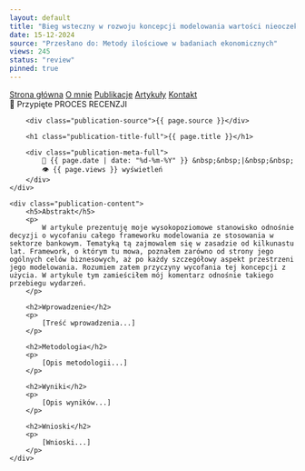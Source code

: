 ```yaml
---
layout: default
title: "Bieg wsteczny w rozwoju koncepcji modelowania wartości nieoczekiwanej w sektorze finansowym na przykładzie decyzji o wycofaniu frameworku AMA w ryzyku operacyjnym"
date: 15-12-2024
source: "Przesłano do: Metody ilościowe w badaniach ekonomicznych"
views: 245
status: "review"
pinned: true
---
```

<div id="myMenu">
  <a href="/" class="menu-option">Strona główna</a>
  <a href="/about" class="menu-option">O mnie</a>
  <a href="/publications" class="menu-option">Publikacje</a>
  <a href="/articles" class="menu-option">Artykuły</a>
  <a href="/contact" class="menu-option">Kontakt</a>
</div>

<div class="square"></div>
<div class="square1"></div>
<div class="square2"></div>
<div class="square-big"></div>

<div class="publication-full">
    <div class="publication-header">
        <span class="publication-pin">📌 Przypięte</span>
        <span class="publication-status status-review">PROCES RECENZJI</span>
        
        <div class="publication-source">{{ page.source }}</div>
        
        <h1 class="publication-title-full">{{ page.title }}</h1>
        
        <div class="publication-meta-full">
            📅 {{ page.date | date: "%d-%m-%Y" }} &nbsp;&nbsp;|&nbsp;&nbsp; 
            👁️ {{ page.views }} wyświetleń
        </div>
    </div>

    <div class="publication-content">
        <h5>Abstrakt</h5>
        <p>
            W artykule prezentuję moje wysokopoziomowe stanowisko odnośnie decyzji o wycofaniu całego frameworku modelowania ze stosowania w sektorze bankowym. Tematyką tą zajmowalem się w zasadzie od kilkunastu lat. Framework, o którym tu mowa, poznałem zarówno od strony jego ogólnych celów biznesowych, aż po każdy szczegółowy aspekt przestrzeni jego modelowania. Rozumiem zatem przyczyny wycofania tej koncepcji z użycia. W artykule tym zamieściłem mój komentarz odnośnie takiego przebiegu wydarzeń.
        </p>

        <h2>Wprowadzenie</h2>
        <p>
            [Treść wprowadzenia...]
        </p>

        <h2>Metodologia</h2>
        <p>
            [Opis metodologii...]
        </p>
        
        <h2>Wyniki</h2>
        <p>
            [Opis wyników...]
        </p>

        <h2>Wnioski</h2>
        <p>
            [Wnioski...]
        </p>
    </div>
</div>
